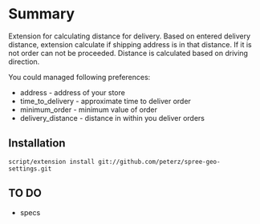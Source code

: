 # Summary

Extension for calculating distance for delivery. Based on entered delivery distance, extension calculate if shipping address is in that distance. If it is not order can not be proceeded. Distance is calculated based on driving direction.

You could managed following preferences:

* address - address of your store
* time_to_delivery - approximate time to deliver order
* minimum_order - minimum value of order
* delivery_distance - distance in within you deliver orders

## Installation

    script/extension install git://github.com/peterz/spree-geo-settings.git

## TO DO

* specs